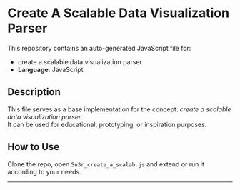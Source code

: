 # Create A Scalable Data Visualization Parser

This repository contains an auto-generated JavaScript file for:

- create a scalable data visualization parser
- **Language**: JavaScript

## Description

This file serves as a base implementation for the concept: *create a scalable data visualization parser*.  
It can be used for educational, prototyping, or inspiration purposes.

## How to Use

Clone the repo, open `5n3r_create_a_scalab.js` and extend or run it according to your needs.

---


